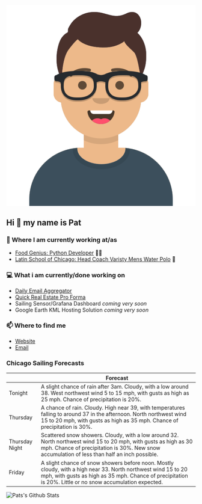 [![Social banner for p-j-falconer](https://raw.githubusercontent.com/P-J-FALCONER/P-J-FALCONER/master/assets/avataaars.svg)](https://patfalconer.com/)
## Hi :wave: my name is Pat

### 💼 Where I am currently working at/as
- [Food Genius: Python Developer](https://getfoodgenius.com/) 🍔🐍
- [Latin School of Chicago: Head Coach Varisty Mens Water Polo](https://www.latinschool.org/) 🤽


### 💻 What i am currently/done working on
 - [Daily Email Aggregator](https://github.com/P-J-FALCONER/dott_daily_mail)
 - [Quick Real Estate Pro Forma](https://github.com/P-J-FALCONER/henry)
 - Sailing Sensor/Grafana Dashboard *coming very soon*
 - Google Earth KML Hosting Solution *coming very soon*

### 📫 Where to find me
 - [Website](https://patfalconer.com/)
 - [Email](mailto:patrick.j.falconer@gmail.com)


### Chicago Sailing Forecasts
|   | Forecast  |
|---|---|
| Tonight | A slight chance of rain after 3am. Cloudy, with a low around 38. West northwest wind 5 to 15 mph, with gusts as high as 25 mph. Chance of precipitation is 20%. |
| Thursday | A chance of rain. Cloudy. High near 39, with temperatures falling to around 37 in the afternoon. North northwest wind 15 to 20 mph, with gusts as high as 35 mph. Chance of precipitation is 30%. |
| Thursday Night | Scattered snow showers. Cloudy, with a low around 32. North northwest wind 15 to 20 mph, with gusts as high as 30 mph. Chance of precipitation is 30%. New snow accumulation of less than half an inch possible. |
| Friday | A slight chance of snow showers before noon. Mostly cloudy, with a high near 33. North northwest wind 15 to 20 mph, with gusts as high as 35 mph. Chance of precipitation is 20%. Little or no snow accumulation expected. |

![Pats's Github Stats](https://github-readme-stats.vercel.app/api?username=p-j-falconer&show_icons=true&theme=radical)
